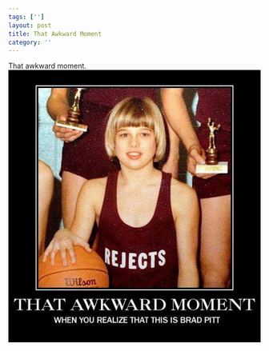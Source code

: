 ```yaml
---
tags: ['']
layout: post
title: That Awkward Moment
category: ''
---
```

That awkward moment.
![That awkward moment.](/uploads/2013-8-15-that-awkward-moment.jpg)
